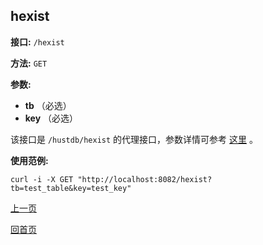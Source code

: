 ## hexist ##

**接口:** `/hexist`

**方法:** `GET`

**参数:** 

*  **tb** （必选）  
*  **key** （必选）  

该接口是 `/hustdb/hexist` 的代理接口，参数详情可参考 [这里](../hustdb/hustdb/hexist.md) 。

**使用范例:**

    curl -i -X GET "http://localhost:8082/hexist?tb=test_table&key=test_key"

[上一页](../ha.md)

[回首页](../../index.md)